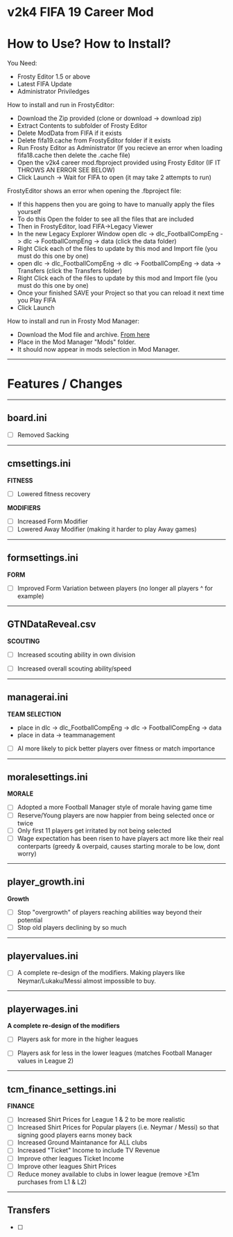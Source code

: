 # v2k4 FIFA 19 Career Mod

# How to Use? How to Install?

You Need:
- Frosty Editor 1.5 or above
- Latest FIFA Update
- Administrator Priviledges

How to install and run in FrostyEditor:
- Download the Zip provided (clone or download -> download zip)
- Extract Contents to subfolder of Frosty Editor
- Delete ModData from FIFA if it exists
- Delete fifa19.cache from FrostyEditor folder if it exists
- Run Frosty Editor as Administrator (If you recieve an error when loading fifa18.cache then delete the .cache file)
- Open the v2k4 career mod.fbproject provided using Frosty Editor (IF IT THROWS AN ERROR SEE BELOW)
- Click Launch -> Wait for FIFA to open (it may take 2 attempts to run)

FrostyEditor shows an error when opening the .fbproject file:
- If this happens then you are going to have to manually apply the files yourself
- To do this Open the folder to see all the files that are included
- Then in FrostyEditor, load FIFA->Legacy Viewer
- In the new Legacy Explorer Window open dlc -> dlc_FootballCompEng -> dlc -> FootballCompEng -> data (click the data folder)
- Right Click each of the files to update by this mod and Import file (you must do this one by one)
- open dlc -> dlc_FootballCompEng -> dlc -> FootballCompEng -> data -> Transfers (click the Transfers folder)
- Right Click each of the files to update by this mod and Import file (you must do this one by one)
- Once your finished SAVE your Project so that you can reload it next time you Play FIFA
- Click Launch

How to install and run in Frosty Mod Manager:
- Download the Mod file and archive. [From here](https://1drv.ms/f/s!AnhDYHPF81b3gdN6vWXKsuIf7pq6Gg)
- Place in the Mod Manager "Mods" folder. 
- It should now appear in mods selection in Mod Manager.

---------------------------

# Features / Changes

---------------------------
board.ini
---------------------------

- [ ] Removed Sacking

---------------------------
cmsettings.ini
---------------------------

__FITNESS__

- [ ] Lowered fitness recovery

__MODIFIERS__

- [ ] Increased Form Modifier
- [ ] Lowered Away Modifier (making it harder to play Away games)

---------------------------
formsettings.ini
---------------------------

__FORM__

- [ ] Improved Form Variation between players (no longer all players ^ for example)

---------------------------
GTNDataReveal.csv
---------------------------

__SCOUTING__

- [ ] Increased scouting ability in own division
- [ ] Increased overall scouting ability/speed


---------------------------
managerai.ini
---------------------------

__TEAM SELECTION__

- place in dlc -> dlc_FootballCompEng -> dlc -> FootballCompEng -> data 
- place in data -> teammanagement

- [ ] AI more likely to pick better players over fitness or match importance

---------------------------
moralesettings.ini
---------------------------

__MORALE__

- [ ] Adopted a more Football Manager style of morale having game time
- [ ] Reserve/Young players are now happier from being selected once or twice
- [ ] Only first 11 players get irritated by not being selected
- [ ] Wage expectation has been risen to have players act more like their real conterparts (greedy & overpaid, causes starting morale to be low, dont worry)

---------------------------
player_growth.ini
---------------------------
 
__Growth__
- [ ] Stop "overgrowth" of players reaching abilities way beyond their potential
- [ ] Stop old players declining by so much

---------------------------
playervalues.ini
---------------------------
 
- [ ] A complete re-design of the modifiers. Making players like Neymar/Lukaku/Messi almost impossible to buy.

---------------------------
playerwages.ini
---------------------------
 
__A complete re-design of the modifiers__
- [ ] Players ask for more in the higher leagues
- [ ] Players ask for less in the lower leagues (matches Football Manager values in League 2)


---------------------------
tcm_finance_settings.ini
---------------------------

__FINANCE__
- [ ] Increased Shirt Prices for League 1 & 2 to be more realistic
- [ ] Increased Shirt Prices for Popular players (i.e. Neymar / Messi) so that signing good players earns money back
- [ ] Increased Ground Maintanance for ALL clubs
- [ ] Increased "Ticket" Income to include TV Revenue
- [ ] Improve other leagues Ticket Income
- [ ] Improve other leagues Shirt Prices
- [ ] Reduce money available to clubs in lower league (remove >£1m purchases from L1 & L2)

--------------------------------------
Transfers
--------------------------------------
- [ ] 


